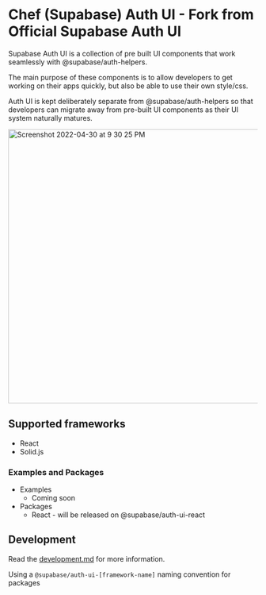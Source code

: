 # Chef (Supabase) Auth UI - Fork from Official Supabase Auth UI

Supabase Auth UI is a collection of pre built UI components that work seamlessly with @supabase/auth-helpers.

The main purpose of these components is to allow developers to get working on their apps quickly, but also be able to use their own style/css.

Auth UI is kept deliberately separate from @supabase/auth-helpers so that developers can migrate away from pre-built UI components as their UI system naturally matures.

<img width="552" alt="Screenshot 2022-04-30 at 9 30 25 PM" src="https://user-images.githubusercontent.com/8291514/166107630-edb5190c-1d27-4757-8960-11ef14f87af1.png">

## Supported frameworks

- React
- Solid.js

### Examples and Packages

- Examples
  - Coming soon
- Packages
  - React - will be released on @supabase/auth-ui-react

## Development

Read the [development.md](./development.md) for more information.

Using a `@supabase/auth-ui-[framework-name]` naming convention for packages
